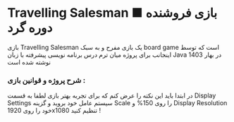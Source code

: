 
#                                        Travelling Salesman ■ بازی فروشنده دوره گرد 

بازی Travelling Salesman یک بازی مفرح و به سبک board game است که توسط اینجانب برای پروژه میان ترم درس برنامه نویسی پیشرفته با زبان Java در بهار 1403 نوشته شده است  

### شرح پروژه و قوانین بازی : 

در ابتدا باید این نکته را عرض کنم که برای تجربه بهتر بازی لطفا به قسمت Display Settings سیستم عامل خود بروید و گزینه Scale را روی 150% و Display Resolution خود را روی 1920x1080 تنظیم کنید !

